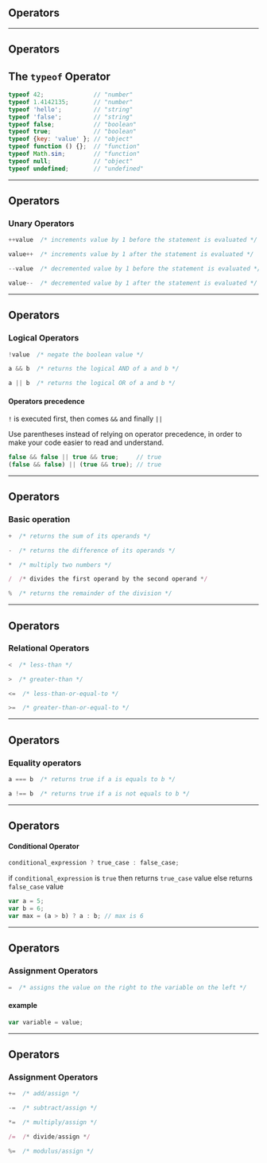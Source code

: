 ## Operators

- - -

## Operators

## The `typeof` Operator

```js
typeof 42;              // "number"
typeof 1.4142135;       // "number"
typeof 'hello';         // "string"
typeof 'false';         // "string"
typeof false;           // "boolean"
typeof true;            // "boolean"
typeof {key: 'value' }; // "object"
typeof function () {};  // "function"
typeof Math.sin;        // "function"
typeof null;            // "object"
typeof undefined;       // "undefined"
```

- - -

## Operators

### Unary Operators

```js
++value  /* increments value by 1 before the statement is evaluated */
```

```js
value++  /* increments value by 1 after the statement is evaluated */
```

```js
--value  /* decremented value by 1 before the statement is evaluated */
```

```js
value--  /* decremented value by 1 after the statement is evaluated */
```

- - -

## Operators

### Logical Operators

```js
!value  /* negate the boolean value */
```

```js
a && b  /* returns the logical AND of a and b */
```

```js
a || b  /* returns the logical OR of a and b */
```

#### Operators precedence

`!` is executed first, then comes `&&` and finally `||`

Use parentheses instead of relying on operator precedence,
in order to make your code easier to read and understand.

```js
false && false || true && true;     // true
(false && false) || (true && true); // true
```

- - -

## Operators

### Basic operation

```js
+  /* returns the sum of its operands */
```

```js
-  /* returns the difference of its operands */
```

```js
*  /* multiply two numbers */
```

```js
/  /* divides the first operand by the second operand */
```

```js
%  /* returns the remainder of the division */
```

- - -

## Operators

### Relational Operators

```js
<  /* less-than */
```

```js
>  /* greater-than */
```

```js
<=  /* less-than-or-equal-to */
```

```js
>=  /* greater-than-or-equal-to */
```

- - -

## Operators

### Equality operators


```js
a === b  /* returns true if a is equals to b */
```

```js
a !== b  /* returns true if a is not equals to b */
```

- - -

## Operators

#### Conditional Operator

```js
conditional_expression ? true_case : false_case;
```

if `conditional_expression` is `true`
then returns `true_case` value
else returns `false_case` value

```js
var a = 5;
var b = 6;
var max = (a > b) ? a : b; // max is 6
```

- - -

## Operators

### Assignment Operators

```js
=  /* assigns the value on the right to the variable on the left */
```

#### example

```js
var variable = value;
```

- - -

## Operators

### Assignment Operators

```js
+=  /* add/assign */
```

```js
-=  /* subtract/assign */
```

```js
*=  /* multiply/assign */
```

```js
/=  /* divide/assign */
```

```js
%=  /* modulus/assign */
```

